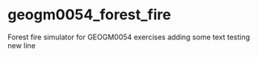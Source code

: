 # geogm0054_forest_fire
Forest fire simulator for GEOGM0054 exercises
adding some text
testing
new line

